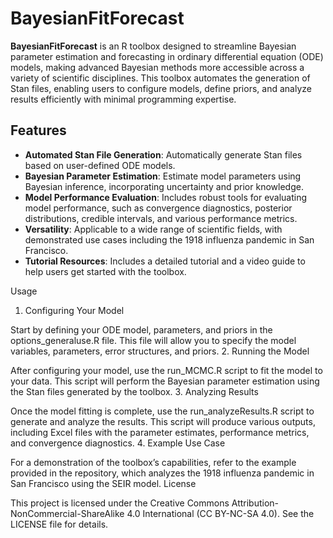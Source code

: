 # BayesianFitForecast

**BayesianFitForecast** is an R toolbox designed to streamline Bayesian parameter estimation and forecasting in ordinary differential equation (ODE) models, making advanced Bayesian methods more accessible across a variety of scientific disciplines. This toolbox automates the generation of Stan files, enabling users to configure models, define priors, and analyze results efficiently with minimal programming expertise.

## Features

- **Automated Stan File Generation**: Automatically generate Stan files based on user-defined ODE models.
- **Bayesian Parameter Estimation**: Estimate model parameters using Bayesian inference, incorporating uncertainty and prior knowledge.
- **Model Performance Evaluation**: Includes robust tools for evaluating model performance, such as convergence diagnostics, posterior distributions, credible intervals, and various performance metrics.
- **Versatility**: Applicable to a wide range of scientific fields, with demonstrated use cases including the 1918 influenza pandemic in San Francisco.
- **Tutorial Resources**: Includes a detailed tutorial and a video guide to help users get started with the toolbox.

Usage
1. Configuring Your Model

Start by defining your ODE model, parameters, and priors in the options_generaluse.R file. This file will allow you to specify the model variables, parameters, error structures, and priors.
2. Running the Model

After configuring your model, use the run_MCMC.R script to fit the model to your data. This script will perform the Bayesian parameter estimation using the Stan files generated by the toolbox.
3. Analyzing Results

Once the model fitting is complete, use the run_analyzeResults.R script to generate and analyze the results. This script will produce various outputs, including Excel files with the parameter estimates, performance metrics, and convergence diagnostics.
4. Example Use Case

For a demonstration of the toolbox’s capabilities, refer to the example provided in the repository, which analyzes the 1918 influenza pandemic in San Francisco using the SEIR model.
License

This project is licensed under the Creative Commons Attribution-NonCommercial-ShareAlike 4.0 International (CC BY-NC-SA 4.0). See the LICENSE file for details.
